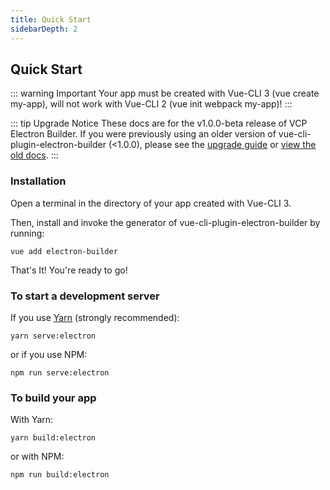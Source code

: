 ```yaml
---
title: Quick Start
sidebarDepth: 2
---
```


## Quick Start

::: warning Important
Your app must be created with Vue-CLI 3 (vue create my-app), will not work with Vue-CLI 2 (vue init webpack my-app)!
:::

::: tip Upgrade Notice
These docs are for the v1.0.0-beta release of VCP Electron Builder. If you were previously using an older version of vue-cli-plugin-electron-builder (<1.0.0), please see the [upgrade guide](./upgrading.md) or [view the old docs](https://github.com/nklayman/vue-cli-plugin-electron-builder/tree/legacy).
:::

### Installation

Open a terminal in the directory of your app created with Vue-CLI 3.

Then, install and invoke the generator of vue-cli-plugin-electron-builder by running:

`vue add electron-builder`

That's It! You're ready to go!

### To start a development server

If you use [Yarn](https://yarnpkg.com/en/) (strongly recommended):

`yarn serve:electron`

or if you use NPM:

`npm run serve:electron`

### To build your app

With Yarn:

`yarn build:electron`

or with NPM:

`npm run build:electron`
